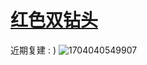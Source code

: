 # [红色双钻头](https://github.com/ChiricoSAMA/Blog/issues/7)

近期复建 : )
![1704040549907](https://github.com/ChiricoSAMA/Blog/assets/112801317/63ae04dc-6566-4636-9230-8737edcf6364)
